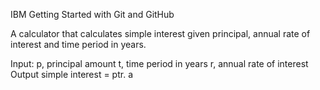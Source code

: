 IBM Getting Started with Git and GitHub

A calculator that calculates simple interest given principal, annual rate of interest and time period in years.

Input: p, principal amount t, time period in years r, annual rate of interest Output simple interest = ptr. a
